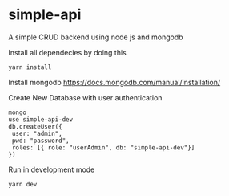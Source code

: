 # simple-api
A simple CRUD backend using node js and mongodb

Install all dependecies by doing this
```
yarn install
```

Install mongodb
https://docs.mongodb.com/manual/installation/

Create New Database with user authentication

```
mongo
use simple-api-dev
db.createUser({
 user: "admin",
 pwd: "password",
 roles: [{ role: "userAdmin", db: "simple-api-dev"}]
})
```

Run in development mode
```
yarn dev
```
